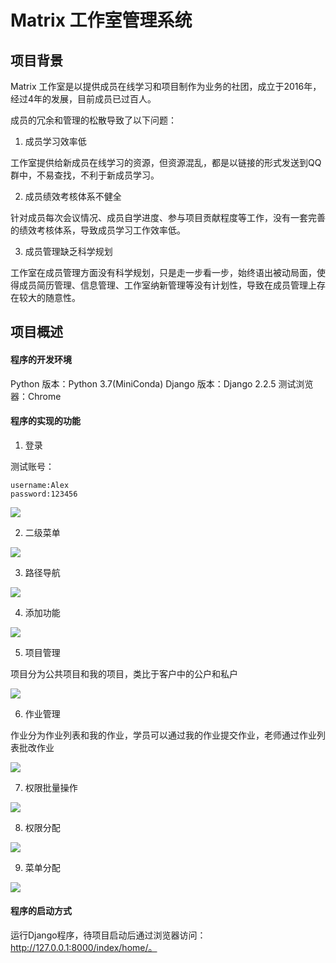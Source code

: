 # Matrix 工作室管理系统

## 项目背景

Matrix 工作室是以提供成员在线学习和项目制作为业务的社团，成立于2016年，经过4年的发展，目前成员已过百人。

成员的冗余和管理的松散导致了以下问题：

1. 成员学习效率低

工作室提供给新成员在线学习的资源，但资源混乱，都是以链接的形式发送到QQ群中，不易查找，不利于新成员学习。

2. 成员绩效考核体系不健全

针对成员每次会议情况、成员自学进度、参与项目贡献程度等工作，没有一套完善的绩效考核体系，导致成员学习工作效率低。

3. 成员管理缺乏科学规划

工作室在成员管理方面没有科学规划，只是走一步看一步，始终语出被动局面，使得成员简历管理、信息管理、工作室纳新管理等没有计划性，导致在成员管理上存在较大的随意性。

## 项目概述

#### 程序的开发环境

Python 版本：Python 3.7(MiniConda)
Django 版本：Django 2.2.5
测试浏览器：Chrome

#### 程序的实现的功能

1. 登录

测试账号：
    
    username:Alex
    password:123456
![](document/images/login.png)

2. 二级菜单

![](document/images/二级菜单.png)

3. 路径导航

![](document/images/路径导航.png)

4. 添加功能

![](document/images/添加功能.png)

5. 项目管理

项目分为公共项目和我的项目，类比于客户中的公户和私户

![](document/images/项目列表.png)

6. 作业管理

作业分为作业列表和我的作业，学员可以通过我的作业提交作业，老师通过作业列表批改作业

![](document/images/作业列表.png)

7. 权限批量操作

![](document/images/权限批量操作.png)

8. 权限分配

![](document/images/权限分配.png)

9. 菜单分配

![](document/images/菜单分配.png)

#### 程序的启动方式

运行Django程序，待项目启动后通过浏览器访问：http://127.0.0.1:8000/index/home/。
